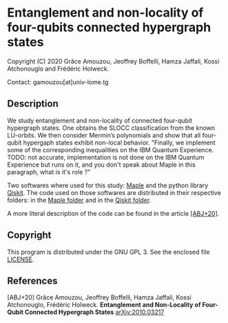 # Entanglement and non-locality of four-qubits connected hypergraph states

Copyright (C) 2020 Grâce Amouzou, Jeoffrey Boffelli, Hamza Jaffali, Kossi
Atchonouglo and Frédéric Holweck.

Contact: gamouzou[at]univ-lome.tg

## Description

We study entanglement and non-locality of connected four-qubit hypergraph
states. One obtains the SLOCC classification from the known LU-orbits. We then
consider Mermin’s polynomials and show that all four-qubit hypergaph states
exhibit non-local behavior. "Finally, we implement some of the corresponding
inequalities on the IBM Quantum Experience. TODO: not accurate, implementation
is not done on the IBM Quantum Experience but runs on it, and you don't speak
about Maple in this paragraph, what is it's role ?"

Two softwares where used for this study: [Maple](https://www.maplesoft.com/) and 
the python library [Qiskit](https://www.qiskit.org/). The code used on those
softwares are distributed in their respective folders: in the 
[Maple folder](Maple) and in the [Qiskit folder](Qiskit).

A more literal description of the code can be found in the article 
[[ABJ+20]](#ABJ20).

## Copyright

This program is distributed under the GNU GPL 3. See the enclosed file 
[LICENSE](LICENSE).

## References

<a id="ABJ20"/>[ABJ+20] Grâce Amouzou, Jeoffrey Boffelli, Hamza Jaffali, Kossi
Atchonouglo, Frédéric Holweck. **Entanglement and Non-Locality of Four-Qubit
Connected Hypergraph States**  [arXiv:2010.03217](https://arxiv.org/abs/2010.03217)
